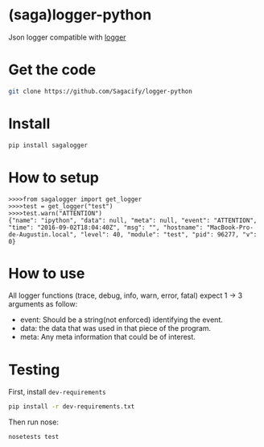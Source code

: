 # (saga)logger-python
Json logger compatible with [logger](https://github.com/Sagacify/logger)

# Get the code
```sh
git clone https://github.com/Sagacify/logger-python
```

# Install

```sh
pip install sagalogger
```

# How to setup
```
>>>>from sagalogger import get_logger
>>>>test = get_logger("test")
>>>>test.warn("ATTENTION")
{"name": "ipython", "data": null, "meta": null, "event": "ATTENTION", "time": "2016-09-02T18:04:40Z", "msg": "", "hostname": "MacBook-Pro-de-Augustin.local", "level": 40, "module": "test", "pid": 96277, "v": 0}
```

# How to use

All logger functions (trace, debug, info, warn, error, fatal) expect 1 -> 3  arguments as follow:
 - event: Should be a string(not enforced) identifying the event.
 - data: the data that was used in that piece of the program.
 - meta: Any meta information that could be of interest.


# Testing
First, install `dev-requirements`

```sh
pip install -r dev-requirements.txt
```

Then run nose:

```
nosetests test
```
